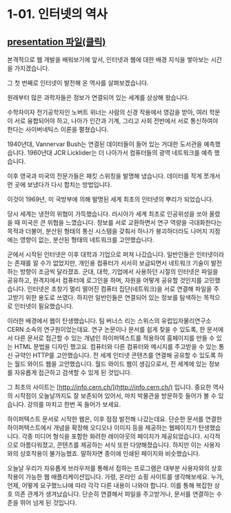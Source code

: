 # 1-01. 인터넷의 역사

## [presentation 파일(클릭)](./presentation/ch01-01.pdf)

본격적으로 웹 개발을 배워보기에 앞서, 인터넷과 웹에 대한 배경 지식을 쌓아보는 시간을 가지겠습니다.

그 첫 번째로 인터넷이 발전해 온 역사를 살펴보겠습니다.

원래부터 많은 과학자들은 정보가 연결되어 있는 세계를 상상해 왔습니다.

수학자이자 전기공학자인 노버트 위너는 사람의 신경 작용에서 영감을 받아, 여러 학문이 서로 융합되어야 하고, 나아가 인간과 기계, 그리고 사회 전반에서 서로 통신하여야 한다는 사이버네틱스 이론을 펼쳤습니다.

1940년대, Vannervar Bush는 연결된 데이터들이 들어 있는 거대한 도서관을 예측했습니다. 1960년대 JCR Licklider는 더 나아가서 컴퓨터들의 광역 네트워크를 예측 했습니다.

이후 영국과 미국의 전문가들은 패킷 스위칭을 발명해 냈습니다. 데이터를 작게 쪼개서 먼 곳에 보냈다가 다시 합치는 방법입니다.

이것이 1969년, 미 국방부에 의해 발명된 세계 최초의 인터넷의 뿌리가 되었습니다.

당시 세계는 냉전의 위협이 가득했습니다. 러시아가 세계 최초로 인공위성을 쏘아 올렸을 때 미국은 큰 위협을 느꼈습니다. 정보를 서로 교환하면서 연구 역량을 극대화한다는 목적과 더불어, 분산된 형태의 통신 시스템을 갖춰서 하나가 붕괴하더라도 나머지 지점에는 영향이 없는, 분산된 형태의 네트워크를 고안했습니다.

군에서 시작된 인터넷은 이후 대학과 기업으로 퍼져 나갔습니다. 일반인들은 인터넷이라는 존재를 알 수가 없었지만, 개인용 컴퓨터가 서서히 보급되면서 네트워크 기술이 발전하는 방향이 조금씩 달라졌죠. 군대, 대학, 기업에서 사용하던 시절의 인터넷은 파일을 공유하고, 원격지에서 컴퓨터에 로그인을 하며, 자원을 어떻게 공유할 것인지를 고민했습니다. 인터넷은 초창기 멀리 떨어진 컴퓨터 집단(네트워크)을 서로 연결해 파일을 주고받기 위한 용도로 쓰였다. 하지만 일반인들은 연결되어 있는 정보를 탐색하는 목적으로 인터넷이 필요했습니다.

이러한 배경에서 웹이 탄생했습니다. 팀 버너스 리는 스위스의 유럽입자물리연구소 CERN 소속의 연구원이었는데요. 연구 논문이나 문서를 쉽게 찾을 수 있도록, 한 문서에서 다른 문서로 접근할 수 있는 개념인 하이퍼텍스트를 적용하여 홈페이지를 만들 수 있는 HTML 문법을 디자인 했고요. 컴퓨터와 다른 컴퓨터와 메시지를 주고받을 수 있는 통신 규약인 HTTP를 고안했습니다. 전 세계 인터넷 콘텐츠를 연결해 공유할 수 있도록 하는 월드 와이드 웹을 고안했습니다. 월드 와이드 웹이 생김으로서, 전 세계에 있는 정보를 자유롭게 접근하고 검색할 수 있게 된 것입니다.

그 최초의 사이트는 [http://info.cern.ch/](http://info.cern.ch/) 입니다. 중요한 역사의 시작점이 오늘날까지도 잘 보존되어 있어서, 마치 박물관을 방문하듯 들어가 볼 수 있습니다. 강의를 마치고 한번 꼭 들어가 보세요.

하이퍼텍스트 문서로 시작한 웹은, 이후 점점 발전해 나갔는데요. 단순한 문서를 연결한 하이퍼텍스트에서 개념을 확장해 오디오나 이미지 등을 제공하는 웹페이지가 탄생했습니다. 각종 미디어 형식을 포함한 화려한 레이아웃의 페이지가 제공되었습니다. 시각적으로 아름다워졌고, 콘텐츠를 제공하는 서식 또한 다양해졌습니다. 하지만 이는 사용자와의 상호작용이 불가능했죠. 말하자면 종이에 인쇄된 페이지와 비슷했습니다.

오늘날 우리가 자유롭게 브라우저를 통해서 접하는 프로그램은 대부분 사용자와의 상호작용이 가능한 웹 애플리케이션입니다. 가령, 온라인 쇼핑 사이트를 생각해보세요. 누가, 언제, 어떻게 요구했느냐에 따라 각각 다른 내용이 나와야 합니다. 이를 통해 복잡한 상호 의존 관계가 생겨났습니다. 단순히 연결해서 파일을 주고받거나, 문서를 연결하는 수준을 뛰어 넘게 된 것입니다.
